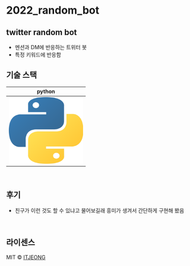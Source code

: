 # 2022_random_bot

## twitter random bot

- 멘션과 DM에 반응하는 트위터 봇
- 특정 키워드에 반응함

## 기술 스택

| python |
| :--------: |
|   <img src="https://raw.githubusercontent.com/ITJEONG-DEV/README/main/.images/python.png" width="200" height="180"/>   |

<br>

## 후기
<p align="justify">

- 친구가 이런 것도 할 수 있냐고 물어보길래 흥미가 생겨서 간단하게 구현해 봤음

<br>

## 라이센스

MIT &copy; [ITJEONG](mailto:derbana1027@gmail.com)
